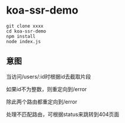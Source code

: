 # koa-ssr-demo

```
git clone xxxx
cd koa-ssr-demo
npm install
node index.js
```

## 意图

当访问/users/:id时根据id去截取片段

如果id不为整数，则重定向到/error

除此两个路由都重定向到/error

处理不匹配路由，可根据status来跳转到404页面
